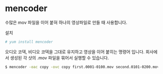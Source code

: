 # mencoder

수많은 mov 파일을 이어 붙혀 하나의 영상파일로 만들 때 사용합니다.

설치
```bash
# yum install mencoder
```

오디오 코덱, 비디오 코덱을 그대로 유지하고 영상을 이어 붙히는 명령어 입니다.
회사에서 생성된 각 샷의 .mov 파일을 묶어서 실행할 수 있습니다.

```bash
$ mencoder -oac copy -ovc copy first.0001-0100.mov second.0101-0200.mov -o all.mov
```